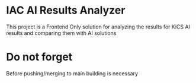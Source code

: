 # IAC AI Results Analyzer
This project is a Frontend Only solution for analyzing the results for KiCS AI results and comparing them with AI solutions

# Do not forget
Before pushing/merging to main building is necessary
